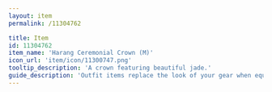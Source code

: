 ```yaml
---
layout: item
permalink: /11304762

title: Item
id: 11304762
item_name: 'Harang Ceremonial Crown (M)'
icon_url: 'item/icon/11300747.png'
tooltip_description: 'A crown featuring beautiful jade.'
guide_description: 'Outfit items replace the look of your gear when equipped.'
---
```

